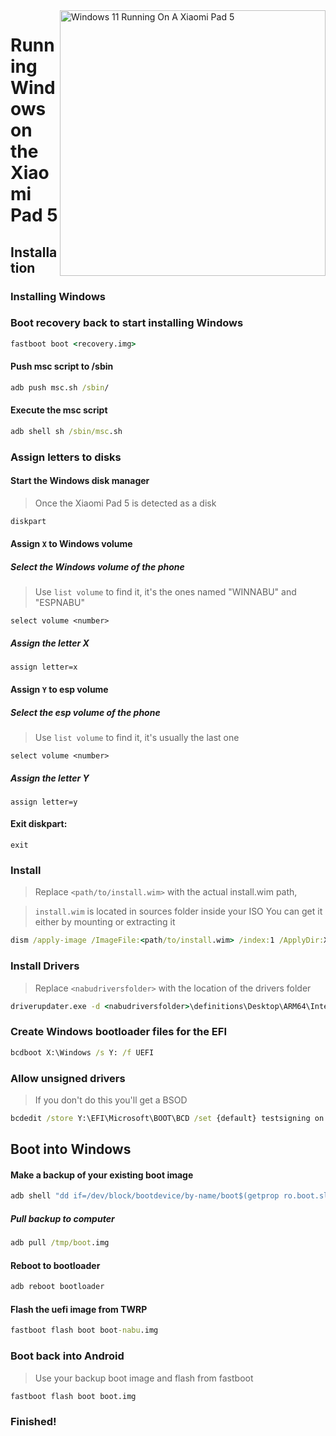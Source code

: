 <img align="right" src="https://raw.githubusercontent.com/erdilS/Port-Windows-11-Xiaomi-Pad-5/main/nabu.png" width="425" alt="Windows 11 Running On A Xiaomi Pad 5">


# Running Windows on the Xiaomi Pad 5

## Installation

### Installing Windows

### Boot recovery back to start installing Windows

```cmd
fastboot boot <recovery.img>
```

#### Push msc script to /sbin

```cmd
adb push msc.sh /sbin/
```

#### Execute the msc script

```cmd
adb shell sh /sbin/msc.sh
```

### Assign letters to disks
  

#### Start the Windows disk manager

> Once the Xiaomi Pad 5 is detected as a disk

```cmd
diskpart
```


#### Assign `X` to Windows volume

##### Select the Windows volume of the phone
> Use `list volume` to find it, it's the ones named "WINNABU" and "ESPNABU"

```diskpart
select volume <number>
```

##### Assign the letter X
```diskpart
assign letter=x
```

#### Assign `Y` to esp volume

##### Select the esp volume of the phone
> Use `list volume` to find it, it's usually the last one

```diskpart
select volume <number>
```

##### Assign the letter Y

```diskpart
assign letter=y
```

#### Exit diskpart:
```diskpart
exit
```

  
  

### Install

> Replace `<path/to/install.wim>` with the actual install.wim path,

> `install.wim` is located in sources folder inside your ISO
> You can get it either by mounting or extracting it

```cmd
dism /apply-image /ImageFile:<path/to/install.wim> /index:1 /ApplyDir:X:\
```

### Install Drivers

> Replace `<nabudriversfolder>` with the location of the drivers folder

```cmd
driverupdater.exe -d <nabudriversfolder>\definitions\Desktop\ARM64\Internal\nabu.txt -r <nabudriversfolder> -p X:
```

  

### Create Windows bootloader files for the EFI

```cmd
bcdboot X:\Windows /s Y: /f UEFI
```

  
  

### Allow unsigned drivers

> If you don't do this you'll get a BSOD

```cmd
bcdedit /store Y:\EFI\Microsoft\BOOT\BCD /set {default} testsigning on
```

## Boot into Windows

#### Make a backup of your existing boot image

```cmd
adb shell "dd if=/dev/block/bootdevice/by-name/boot$(getprop ro.boot.slot_suffix) of=/tmp/boot.img"
```

##### Pull backup to computer

```cmd
adb pull /tmp/boot.img
```

#### Reboot to bootloader 

```cmd
adb reboot bootloader
```

#### Flash the uefi image from TWRP

```cmd
fastboot flash boot boot-nabu.img
```

### Boot back into Android
> Use your backup boot image and flash from fastboot

```cmd
fastboot flash boot boot.img
```

### Finished!
